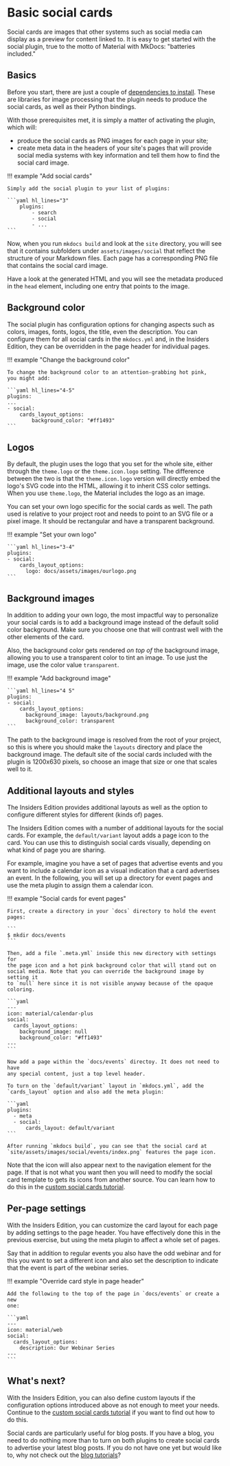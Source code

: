# Basic social cards

Social cards are images that other systems such as social media can display as
a preview for content linked to. It is easy to get started with the social
plugin, true to the motto of Material with MkDocs: "batteries included."

## Basics

Before you start, there are just a couple of [dependencies to install]. These
are libraries for image processing that the plugin needs to produce the social
cards, as well as their Python bindings.

[dependencies to install]: https://squidfunk.github.io/mkdocs-material/plugins/requirements/image-processing/

With those prerequisites met, it is simply a matter of activating the plugin,
which will:

* produce the social cards as PNG images for each page in your site;
* create meta data in the headers of your site's pages that will provide
  social media systems with key information and tell them how to find the
  social card image.

!!! example "Add social cards"

    Simply add the social plugin to your list of plugins:

    ```yaml hl_lines="3"
        plugins:
            - search
            - social
            - ...
    ```

Now, when you run `mkdocs build` and look at the `site` directory, you will
see that it contains subfolders under `assets/images/social` that reflect
the structure of your Markdown files. Each page has a corresponding PNG file
that contains the social card image.

Have a look at the generated HTML and you will see the metadata produced in
the `head` element, including one entry that points to the image.

## Background color

The social plugin has configuration options for changing aspects such as colors,
images, fonts, logos, the title, even the description. You can configure them
for all social cards in the `mkdocs.yml` and, in the Insiders Edition, they can
be overridden in the page header for individual pages.

!!! example "Change the background color"

    To change the background color to an attention-grabbing hot pink,
    you might add:

    ```yaml hl_lines="4-5"
    plugins:
    ...
    - social:
        cards_layout_options:
            background_color: "#ff1493"
    ```

## Logos

By default, the plugin uses the logo that you set for the whole site, either
through the `theme.logo` or the `theme.icon.logo` setting. The difference
between the two is that the `theme.icon.logo` version will directly embed the
logo's SVG code into the HTML, allowing it to inherit CSS color settings. When
you use `theme.logo`, the Material includes the logo as an image.

You can set your own logo specific for the social cards as well. The path used
is relative to your project root and needs to point to an SVG file or a pixel
image. It should be rectangular and have a transparent background.

!!! example "Set your own logo"

    ```yaml hl_lines="3-4"
    plugins:
    - social:
        cards_layout_options:
          logo: docs/assets/images/ourlogo.png
    ```

## Background images

In addition to adding your own logo, the most impactful way to personalize your
social cards is to add a background image instead of the default solid color
background. Make sure you choose one that will contrast well with the other
elements of the card.

Also, the background color gets rendered *on top of* the background image,
allowing you to use a transparent color to tint an image. To use just the image,
use the color value `transparent`.

!!! example "Add background image"

    ```yaml hl_lines="4 5"
    plugins:
    - social:
        cards_layout_options:
          background_image: layouts/background.png
          background_color: transparent
    ```

The path to the background image is resolved from the root of your project,
so this is where you should make the `layouts` directory and place the
background image. The default site of the social cards included with the plugin
is 1200x630 pixels, so choose an image that size or one that scales well to it.

## Additional layouts and styles 

<!-- md:sponsors -->

The Insiders Edition provides additional layouts as well as the option to
configure different styles for different (kinds of) pages.

The Insiders Edition comes with a number of additional layouts for the social
cards. For example, the `default/variant` layout adds a page icon to the card.
You can use this to distinguish social cards visually, depending on what kind
of page you are sharing.

For example, imagine you have a set of pages that advertise events and you want
to include a calendar icon as a visual indication that a card advertises an
event. In the following, you will set up a directory for event pages and use
the meta plugin to assign them a calendar icon.

!!! example "Social cards for event pages"

    First, create a directory in your `docs` directory to hold the event pages:

    ```
    $ mkdir docs/events
    ```

    Then, add a file `.meta.yml` inside this new directory with settings for
    the page icon and a hot pink background color that will stand out on
    social media. Note that you can override the background image by setting it
    to `null` here since it is not visible anyway because of the opaque coloring.

    ```yaml
    ---
    icon: material/calendar-plus
    social:
      cards_layout_options:
        background_image: null
        background_color: "#ff1493"
    ---
    ```

    Now add a page within the `docs/events` directoy. It does not need to have
    any special content, just a top level header.

    To turn on the `default/variant` layout in `mkdocs.yml`, add the
    `cards_layout` option and also add the meta plugin:

    ```yaml
    plugins:
      - meta
      - social:
          cards_layout: default/variant
    ```

    After running `mkdocs build`, you can see that the social card at
    `site/assets/images/social/events/index.png` features the page icon.

Note that the icon will also appear next to the navigation element for the
page. If that is not what you want then you will need to modify the social
card template to gets its icons from another source. You can learn how to
do this in the [custom social cards tutorial](custom.md).

## Per-page settings 

<!-- md:sponsors -->

With the Insiders Edition, you can customize the card layout for each
page by adding settings to the page header. You have effectively done this
in the previous exercise, but using the meta plugin to affect a whole set of
pages.

Say that in addition to regular events you also have the odd webinar and
for this you want to set a different icon and also set the description to
indicate that the event is part of the webinar series.

!!! example "Override card style in page header"

    Add the following to the top of the page in `docs/events` or create a new
    one:

    ```yaml
    ---
    icon: material/web
    social:
      cards_layout_options:
        description: Our Webinar Series
    ---
    ```

## What's next?

With the Insiders Edition, you can also define custom layouts if the
configuration options introduced above as not enough to meet your needs.
Continue to the [custom social cards tutorial](custom.md) if you want to
find out how to do this.

Social cards are particularly useful for blog posts. If you have a blog,
you need to do nothing more than to turn on both plugins to create social cards
to advertise your latest blog posts. If you do not have one yet but would like
to, why not check out the [blog tutorials](../index.md#blogs)?
